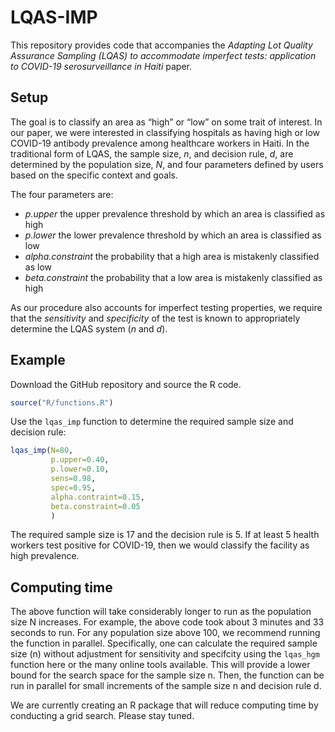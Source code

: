 LQAS-IMP
==========

This repository provides code that accompanies the *Adapting Lot Quality Assurance Sampling (LQAS) to accommodate imperfect tests: application to COVID-19 serosurveillance in Haiti* paper. 

Setup
------------
The goal is to classify an area as “high” or “low” on some trait of interest. In our paper, we were interested in classifying hospitals as having high or low COVID-19 antibody prevalence among healthcare workers in Haiti. In the traditional form of LQAS, the sample size, _n_, and decision rule, _d_, are determined by the population size, _N_, and four parameters defined by users based on the specific context and goals. 

The four parameters are: 
+ *p.upper* the upper prevalence threshold by which an area is classified as high
+ *p.lower* the lower prevalence threshold by which an area is classified as low
+ *alpha.constraint* the probability that a high area is mistakenly classified as low
+ *beta.constraint* the probability that a low area is mistakenly classified as high

As our procedure also accounts for imperfect testing properties, we require that the *sensitivity* and *specificity* of the test is known to appropriately determine the LQAS system (_n_ and _d_).

Example
------------

Download the GitHub repository and source the R code.  
``` r
source("R/functions.R")
```

Use the `lqas_imp` function to determine the required sample size and decision rule:  
``` r
lqas_imp(N=80,
         p.upper=0.40,
         p.lower=0.10,
         sens=0.98,
         spec=0.95,
         alpha.contraint=0.15,
         beta.constraint=0.05
         )
```

The required sample size is 17 and the decision rule is 5. If at least 5 health workers test positive for COVID-19, then we would classify the facility as high prevalence. 

Computing time
------------
The above function will take considerably longer to run as the population size N increases. For example, the above code took about 3 minutes and 33 seconds to run. For any population size above 100, we recommend running the function in parallel. Specifically, one can calculate the required sample size (n) without adjustment for sensitivity and specifcity using the `lqas_hgm` function here or the many online tools available. This will provide a lower bound for the search space for the sample size n. Then, the function can be run in parallel for small increments of the sample size n and decision rule d. 

We are currently creating an R package that will reduce computing time by conducting a grid search. Please stay tuned. 
